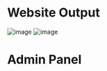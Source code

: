 <h1>Website Output</h1>

![image](https://github.com/user-attachments/assets/3ea7bc94-26c3-4187-b51f-e8fe8c290611)
![image](https://github.com/user-attachments/assets/18622be3-f819-49af-b043-1197ef143c03)


<h1>Admin Panel</h1>

